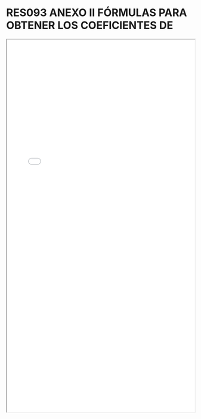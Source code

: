 # RES093 ANEXO II FÓRMULAS PARA OBTENER LOS COEFICIENTES DE

<iframe src="../RES093 ANEXO II FÓRMULAS PARA OBTENER LOS COEFICIENTES DE.pdf" width="100%" height="1000px"></iframe>
